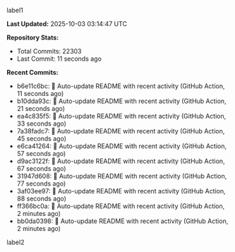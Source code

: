 
label1 
<!-- ACTIVITY_START -->
**Last Updated:** 2025-10-03 03:14:47 UTC

**Repository Stats:**
- Total Commits: 22303
- Last Commit: 11 seconds ago

**Recent Commits:**
- b6e11c6bc: 🤖 Auto-update README with recent activity (GitHub Action, 11 seconds ago)
- b10dda93c: 🤖 Auto-update README with recent activity (GitHub Action, 21 seconds ago)
- ea4c835f5: 🤖 Auto-update README with recent activity (GitHub Action, 33 seconds ago)
- 7a38fadc7: 🤖 Auto-update README with recent activity (GitHub Action, 45 seconds ago)
- e6ca41264: 🤖 Auto-update README with recent activity (GitHub Action, 57 seconds ago)
- d9ac3122f: 🤖 Auto-update README with recent activity (GitHub Action, 67 seconds ago)
- 31947d608: 🤖 Auto-update README with recent activity (GitHub Action, 77 seconds ago)
- 3af03ee97: 🤖 Auto-update README with recent activity (GitHub Action, 88 seconds ago)
- ff366bc0a: 🤖 Auto-update README with recent activity (GitHub Action, 2 minutes ago)
- bb0da0398: 🤖 Auto-update README with recent activity (GitHub Action, 2 minutes ago)
<!-- ACTIVITY_END -->

label2
